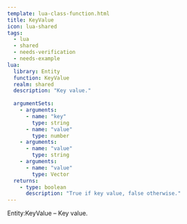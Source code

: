 ```yaml
---
template: lua-class-function.html
title: KeyValue
icon: lua-shared
tags:
  - lua
  - shared
  - needs-verification
  - needs-example
lua:
  library: Entity
  function: KeyValue
  realm: shared
  description: "Key value."
  
  argumentSets:
    - arguments:
      - name: "key"
        type: string
      - name: "value"
        type: number
    - arguments:
      - name: "value"
        type: string
    - arguments:
      - name: "value"
        type: Vector
  returns:
    - type: boolean
      description: "True if key value, false otherwise."
---
```


<div class="lua__search__keywords">
Entity:KeyValue &#x2013; Key value.
</div>
